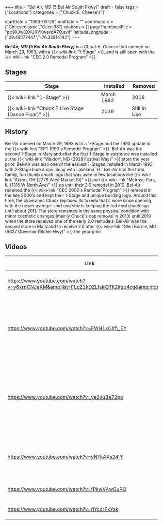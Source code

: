 +++
title = "Bel Air, MD (5 Bel Air South Pkwy)"
draft = false
tags = ["Locations"]
categories = ["Chuck E. Cheese's"]


startDate = "1993-03-29"
endDate = ""
contributors = ["Cheeseclassic","Cecnj98"]
citations = []
pageThumbnailFile = "po9XJw0XvUXYKwevdA7O.avif"
latitudeLongitude = ["39.49577447","-76.32814143"]
+++

***Bel Air, MD (5 Bel Air South Pkwy)*** is a *Chuck E. Cheese* that opened on March 29, 1993, with a {{< wiki-link "1-Stage" >}}, and is still open with the {{< wiki-link "CEC 2.0 Remodel Program" >}}.

## Stages

| Stage                                                      | Installed  | Removed      |
|------------------------------------------------------------|------------|--------------|
| {{< wiki-link "1-Stage" >}}                          | March 1993 | 2019         |
| {{< wiki-link "Chuck E Live Stage (Dance Floor)" >}} | 2019       | Still In Use |

## History

Bel-Air opened on March 29, 1993 with a 1-Stage and the 1993 update to the {{< wiki-link "SPT 1990's Remodel Program" >}}. Bel-Air was the second 1-Stage in Maryland after the first 1-Stage in existence was installed at the {{< wiki-link "Waldorf, MD (2928 Festival Way)" >}} store the year prior, Bel-Air was also one of the earliest 1-Stages installed in March 1993 with 2-Stage backdrops along with Lakeland, FL. Bel-Air had the food, family, fun thumb chuck logo that was used in few locations like {{< wiki-link "Akron, OH (2779 West Market St)" >}} and {{< wiki-link "Melrose Park, IL (1315 W North Ave)" >}} up until their 2.0 remodel in 2019. Bel-Air received the {{< wiki-link "CEC 2000's Remodel Program" >}} remodel in the late 2000's and kept their 1-Stage and unique building logo. Around this time, the cyberamic Chuck replaced its tuxedo that it wore since opening with the newer avenger shirt and shorts keeping the red cool chuck cap until about 2011. The store remained in the same physical condition with minor cosmetic changes (mainly Chuck's cap removal in 2013) until 2019 when the store received one of the early 2.0 remodels. Bel-Air was the second store in Maryland to receive 2.0 after {{< wiki-link "Glen Burnie, MD (6637 Governor Ritchie Hwy)" >}} the year prior.

## Videos

| Link                                                                                       | Description                                                                                                              | Filmed              | Published Date      |
|--------------------------------------------------------------------------------------------|--------------------------------------------------------------------------------------------------------------------------|---------------------|---------------------|
| https://www.youtube.com/watch?v=y6xrnCNJeKM&amp;list=FLcZ1kDZLfsIrQTIt2kgp4cg&amp;index=16 | Twist and Shout LIVE the year after they opened                                                                          | **March 22, 1994**  | **August 14, 2019** |
| https://www.youtube.com/watch?v=FWH1xChf\_EY                                               | Footage of Bel-Air's 1-Stage and Showroom in 1998. Performances of Chuck E. Shuffle 1994 and Birthday Star '92.          | **August 30, 1998** | **May 25, 2024**    |
| https://www.youtube.com/watch?v=ye2vu3a72po                                                | Bel-Air in April 2007 playing Segment 1 of the April 2007 Show. Chuck has the cool chuck cap and the tuxedo combination. | **April 2007**      | **April 21, 2007**  |
| https://www.youtube.com/watch?v=yNFkAXs24lY                                                | Birthday Star 2001 in 2007. This is one of the most popular videos of Bel-Air.                                           | **April 2007**      | **April 21, 2007**  |
| https://www.youtube.com/watch?v=fPkwV4wGuRQ                                                | Havin' A Party in April 2007.                                                                                            | **April 2007**      | **April 21, 2007**  |
| https://www.youtube.com/watch?v=flYcdrFxYak                                                | Segment 4 of the April 2007 Show.                                                                                        | **April 2007**      | **April 21, 2007**  |